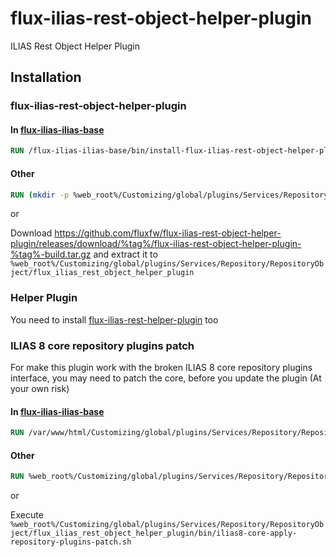 # flux-ilias-rest-object-helper-plugin

ILIAS Rest Object Helper Plugin

## Installation

### flux-ilias-rest-object-helper-plugin

#### In [flux-ilias-ilias-base](https://github.com/fluxfw/flux-ilias-ilias-base)

```dockerfile
RUN /flux-ilias-ilias-base/bin/install-flux-ilias-rest-object-helper-plugin.sh %tag%
```

#### Other

```dockerfile
RUN (mkdir -p %web_root%/Customizing/global/plugins/Services/Repository/RepositoryObject/flux_ilias_rest_object_helper_plugin && cd %web_root%/Customizing/global/plugins/Services/Repository/RepositoryObject/flux_ilias_rest_object_helper_plugin && wget -O - https://github.com/fluxfw/flux-ilias-rest-object-helper-plugin/releases/download/%tag%/flux-ilias-rest-object-helper-plugin-%tag%-build.tar.gz | tar -xz --strip-components=1)
```

or

Download https://github.com/fluxfw/flux-ilias-rest-object-helper-plugin/releases/download/%tag%/flux-ilias-rest-object-helper-plugin-%tag%-build.tar.gz and extract it to `%web_root%/Customizing/global/plugins/Services/Repository/RepositoryObject/flux_ilias_rest_object_helper_plugin`

### Helper Plugin

You need to install [flux-ilias-rest-helper-plugin](https://github.com/fluxfw/flux-ilias-rest-helper-plugin) too

### ILIAS 8 core repository plugins patch

For make this plugin work with the broken ILIAS 8 core repository plugins interface, you may need to patch the core, before you update the plugin (At your own risk)

#### In [flux-ilias-ilias-base](https://github.com/fluxfw/flux-ilias-ilias-base)

```dockerfile
RUN /var/www/html/Customizing/global/plugins/Services/Repository/RepositoryObject/flux_ilias_rest_object_helper_plugin/bin/ilias8-core-apply-repository-plugins-patch.sh
```

#### Other

```dockerfile
RUN %web_root%/Customizing/global/plugins/Services/Repository/RepositoryObject/flux_ilias_rest_object_helper_plugin/bin/ilias8-core-apply-repository-plugins-patch.sh
```

or

Execute `%web_root%/Customizing/global/plugins/Services/Repository/RepositoryObject/flux_ilias_rest_object_helper_plugin/bin/ilias8-core-apply-repository-plugins-patch.sh`
